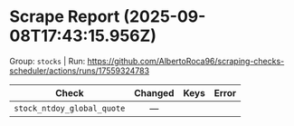 # Scrape Report (2025-09-08T17:43:15.956Z)

Group: `stocks`  |  Run: https://github.com/AlbertoRoca96/scraping-checks-scheduler/actions/runs/17559324783

| Check | Changed | Keys | Error |
|---|:---:|:--|:--|
| `stock_ntdoy_global_quote` | — |  |  |
